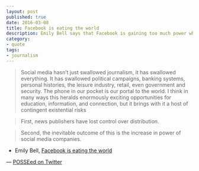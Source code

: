 ```yaml
---
layout: post
published: true
date: 2016-03-08
title: Facebook is eating the world
description: Emily Bell says that Facebook is gaining too much power while publishers have lost their.
category:
- quote 
tags:
- journalism
---
```


> Social media hasn’t just swallowed journalism, it has swallowed everything. It has swallowed political campaigns, banking systems, personal histories, the leisure industry, retail, even government and security. The phone in our pocket is our portal to the world. I think in many ways this heralds enormously exciting opportunities for education, information, and connection, but it brings with it a host of contingent existential risks

> First, news publishers have lost control over distribution.

> Second, the inevitable outcome of this is the increase in power of social media companies.

- Emily Bell, [Facebook is eating the world](http://www.cjr.org/analysis/facebook_and_media.php)

—
<a rel="syndication" class="u-syndication" href="https://twitter.com/leibniz/status/707134772464762880">POSSEed on Twitter</a>

